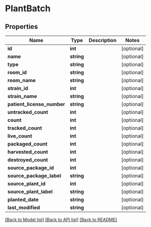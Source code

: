 # PlantBatch

## Properties
Name | Type | Description | Notes
------------ | ------------- | ------------- | -------------
**id** | **int** |  | [optional] 
**name** | **string** |  | [optional] 
**type** | **string** |  | [optional] 
**room_id** | **string** |  | [optional] 
**room_name** | **string** |  | [optional] 
**strain_id** | **int** |  | [optional] 
**strain_name** | **string** |  | [optional] 
**patient_license_number** | **string** |  | [optional] 
**untracked_count** | **int** |  | [optional] 
**count** | **int** |  | [optional] 
**tracked_count** | **int** |  | [optional] 
**live_count** | **int** |  | [optional] 
**packaged_count** | **int** |  | [optional] 
**harvested_count** | **int** |  | [optional] 
**destroyed_count** | **int** |  | [optional] 
**source_package_id** | **int** |  | [optional] 
**source_package_label** | **string** |  | [optional] 
**source_plant_id** | **int** |  | [optional] 
**source_plant_label** | **string** |  | [optional] 
**planted_date** | **string** |  | [optional] 
**last_modified** | **string** |  | [optional] 

[[Back to Model list]](../../README.md#documentation-for-models) [[Back to API list]](../../README.md#documentation-for-api-endpoints) [[Back to README]](../../README.md)

